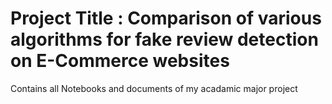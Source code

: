 # Project Title : Comparison of various algorithms for fake review detection on E-Commerce websites

Contains all Notebooks and documents of my acadamic major project
